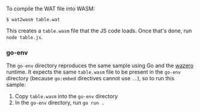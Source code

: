 To compile the WAT file into WASM:

```
$ wat2wasm table.wat
```

This creates a ``table.wasm`` file that the JS code loads. Once that's done,
run `node table.js`.

### go-env

The `go-env` directory reproduces the same sample using Go and the
[wazero](https://wazero.io/) runtime. It expects the same `table.wasm` file
to be present in the `go-env` directory (because `go:embed` directives cannot
use `..`), so to run this sample:

1. Copy `table.wasm` into the `go-env` directory
2. In the `go-env` directory, run `go run .`
